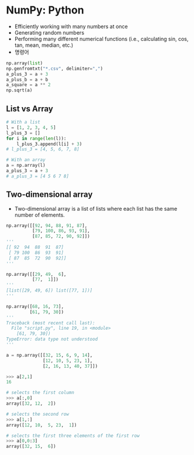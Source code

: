 # NumPy: Python

- Efficiently working with many numbers at once
- Generating random numbers
- Performing many different numerical functions (i.e., calculating sin, cos, tan, mean, median, etc.)
- 명령어

```python
np.array(list)
np.genfromtxt("*.csv", delimiter=",")
a_plus_3 = a + 3
a_plus_b = a + b
a_square = a ** 2
np.sqrt(a)
```

## List vs Array

```python
# With a list
l = [1, 2, 3, 4, 5]
l_plus_3 = []
for i in range(len(l)):
    l_plus_3.append(l[i] + 3)
# l_plus_3 = [4, 5, 6, 7, 8]
```

```python
# With an array
a = np.array(l)
a_plus_3 = a + 3
# a_plus_3 = [4 5 6 7 8]
```

## Two-dimensional array

* Two-dimensional array is a list of lists where each list has the same number of elements.

```python
np.array([[92, 94, 88, 91, 87], 
          [79, 100, 86, 93, 91],
          [87, 85, 72, 90, 92]])
'''
[[ 92  94  88  91  87]
 [ 79 100  86  93  91]
 [ 87  85  72  90  92]]
'''
```

```python
np.array([[29, 49,  6], 
          [77,  1]])
'''
[list([29, 49, 6]) list([77, 1])]
'''
```

```python
np.array([68, 16, 73],
         [61, 79, 30])
'''
Traceback (most recent call last):
  File "script.py", line 19, in <module>
    [61, 79, 30])
TypeError: data type not understood
'''
```

```python
a = np.array([[32, 15, 6, 9, 14], 
              [12, 10, 5, 23, 1],
              [2, 16, 13, 40, 37]])

>>> a[2,1]
16

# selects the first column
>>> a[:,0]
array([32, 12,  2])

# selects the second row
>>> a[1,:]
array([12, 10,  5, 23,  1])

# selects the first three elements of the first row
>>> a[0,0:3]
array([32, 15,  6])
```

